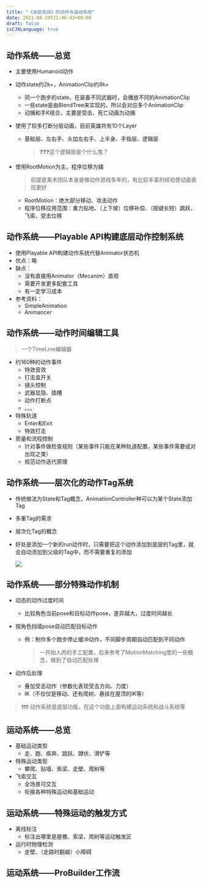 ```yaml
---
title: "《永劫无间》的动作与运动系统"
date: 2021-08-29T21:48:43+08:00
draft: false
isCJKLanguage: true
---
```



## 动作系统——总览

- 主要使用Humanoid动作

- 动作state约2k+，AnimationClip约9k+

  - 同一个跑步的state，在装备不同武器时，会播放不同的AnimationClip
  - 一些state是由BlendTree来实现的，所以会对应多个AnimationClip
  - 动捕和手K结合，主要是受击、死亡动画为动捕

- 使用了较多打断分层动画，目前英雄共有10个Layer

  - 基础层、左右手、头加左右手、上半身、手指层、逻辑层

    > ❓❓❓这个逻辑层是个什么鬼？

- 使用RootMotion为主，程序位移为辅

  > 前提是美术团队本身是做动作游戏多年的，有比较丰富的经验使动画表现更好
  
  - RootMotion：绝大部分移动、攻击动作
  - 程序位移应用范围：重力贴地、（上下坡）位移补偿、（按键长短）跳跃、飞索、受击位移



## 动作系统——Playable API构建底层动作控制系统

- 使用Playable API构建动作系统代替Animator状态机
- 优点：略
- 缺点：
  - 没有直接用Animator（Mecanim）直观
  - 需要开发更多配套工具
  - 有一定学习成本
- 参考资料：
  - SimpleAnimation
  - Animancer



## 动作系统——动作时间编辑工具

> 一个TimeLine编辑器

- 约160种的动作事件
  - 特效音效
  - 打击盒开关
  - 镜头控制
  - 武器显隐、插槽
  - 动作打断点
  - 。。。
- 特殊轨道
  - Enter和Exit
  - 特效打击
- 质量和流程控制
  - 针对事件做检查规则（某些事件只能在某种轨道配置，某些事件需要成对出现之类）
  - 规范动作迭代原理



## 动作系统——层次化的动作Tag系统

- 传统做法为State和Tag概念，AnimationController种可以为某个State添加Tag

- 多重Tag的需求

- 层次化Tag的概念

- 好处是添加一个新的run动作时，只需要把这个动作添加到底层的Tag里，就会自动添加到父级的Tag中，而不需要重复的添加

  ![](002.png)



## 动作系统——部分特殊动作机制

- 动态的动作过度时间

  - 比较角色当前pose和目标动作pose，差异越大，过度时间越长

- 按角色挡墙pose自动匹配目标动作

  - 例：制作多个跑步停止缓冲动作，不同脚步周期自动匹配到不同动作

    > 一开始人肉的手工配置，后来参考了MotionMatching里的一些概念，做到了自动匹配处理

- 动作后处理

  - 叠加受击动作（参数化表现受击方向、力度）
  - IK（不仅仅是移动、还有爬树、悬挂在屋顶的IK等）

  



> ❗❗❗❗ 动作系统是底层功能，在这个功能上面构建运动系统和战斗系统等



## 运动系统——总览

- 基础运动类型
  - 走、跑、疾奔、跳跃、蹲伏、滑铲等
- 特殊运动类型
  - 攀爬、贴墙、索梁、走壁、爬树等
- 飞索交互
  - 全场景可交互
  - 衔接各种特殊运动和基础运动



## 运动系统——特殊运动的触发方式

- 离线标注
  - 标注出哪里是屋檐、索梁、爬树等运动触发区
- 运行时物理检测
  - 走壁、（走路时翻越）小障碍 



## 运动系统——ProBuilder工作流

 

 
